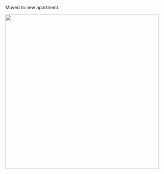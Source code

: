 Moved to new apartment. 

<img class="img-responsive center-block" src="https://raw.githubusercontent.com/joshua19881228/my_blogs/master/Life_Discovery/Little_Things/20170224.jpg" alt="" width="480"/>